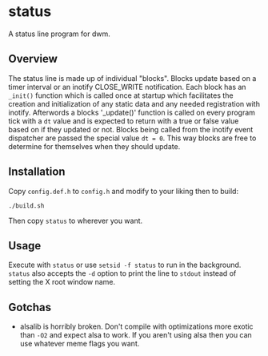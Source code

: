 status
======

A status line program for dwm.

Overview
--------
The status line is made up of individual "blocks". Blocks update
based on a timer interval or an inotify CLOSE_WRITE notification.
Each block has an `_init()` function which is called once at startup
which facilitates the creation and initialization of any static
data and any needed registration with inotify. Afterwords a blocks
'_update()' function is called on every program tick with a `dt`
value and is expected to return with a true or false value based
on if they updated or not. Blocks being called from the inotify
event dispatcher are passed the special value `dt = 0`. This way
blocks are free to determine for themselves when they should update.

Installation
------------

Copy `config.def.h` to `config.h` and modify to your liking then to build:

```
./build.sh
```

Then copy `status` to wherever you want.

Usage
-----

Execute with `status` or use `setsid -f status` to run in the
background. `status` also accepts the `-d` option to print the
line to `stdout` instead of setting the X root window name.

Gotchas
-------

* alsalib is horribly broken. Don't compile with optimizations more
  exotic than `-O2` and expect alsa to work. If you aren't using alsa
  then you can use whatever meme flags you want.
